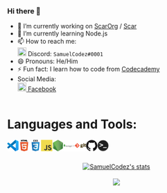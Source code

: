 ### Hi there 👋


- 🔭 I’m currently working on <a href="https://github.com/ScarOrg">ScarOrg</a> / <a href="https://github.com/ScarOrg">Scar</a>
- 🌱 I’m currently learning Node.js
- 📫 How to reach me: 
<br> <img src="/discord.ico" height="20px" width="20px"> Discord: <code>SamuelCodez#0001</code>
- 😄 Pronouns: He/Him
- ⚡ Fun fact: I learn how to code from <a href="https://codecademy.com">Codecademy</a>
- Social Media: <br>
 <a href="https://www.facebook.com/samuelcodez2009/"><img src="/facebook.ico" height="20px" width="20px"> Facebook</a>
 <br><br>
 <h1>Languages and Tools:</h1>
 <img align="left" alt="Visual Studio Code" width="26px" src="https://raw.githubusercontent.com/github/explore/80688e429a7d4ef2fca1e82350fe8e3517d3494d/topics/visual-studio-code/visual-studio-code.png" />
<img align="left" alt="HTML5" width="26px" src="https://raw.githubusercontent.com/github/explore/80688e429a7d4ef2fca1e82350fe8e3517d3494d/topics/html/html.png" />
<img align="left" alt="CSS3" width="26px" src="https://raw.githubusercontent.com/github/explore/80688e429a7d4ef2fca1e82350fe8e3517d3494d/topics/css/css.png" />
<img align="left" alt="JavaScript" width="26px" src="https://raw.githubusercontent.com/github/explore/80688e429a7d4ef2fca1e82350fe8e3517d3494d/topics/javascript/javascript.png" />
<img align="left" alt="Node.js" width="26px" src="https://raw.githubusercontent.com/github/explore/80688e429a7d4ef2fca1e82350fe8e3517d3494d/topics/nodejs/nodejs.png" />
<img align="left" alt="MongoDB" width="26px" src="https://raw.githubusercontent.com/github/explore/80688e429a7d4ef2fca1e82350fe8e3517d3494d/topics/mongodb/mongodb.png" />
<img align="left" alt="Git" width="26px" src="https://raw.githubusercontent.com/github/explore/80688e429a7d4ef2fca1e82350fe8e3517d3494d/topics/git/git.png" />
<img align="left" alt="GitHub" width="26px" src="https://raw.githubusercontent.com/github/explore/78df643247d429f6cc873026c0622819ad797942/topics/github/github.png" />
<img align="left" alt="Terminal" width="26px" src="https://raw.githubusercontent.com/github/explore/80688e429a7d4ef2fca1e82350fe8e3517d3494d/topics/terminal/terminal.png" />
 <br><br><br>
 <center>
<a href="https://github.com/SamuelCodez">
  <img align="center" src="https://github-readme-stats.vercel.app/api?username=SamuelCodez&show_icons=true&include_all_commits=true&show_icons=true&theme=dark" alt="SamuelCodez's stats" />
</a>
<br><br>
 <a href="https://github.com/SamuelCodez">
 <img align="center" src="https://github-readme-stats.vercel.app/api/top-langs/?username=SamuelCodez&theme=dark">
 </a>
